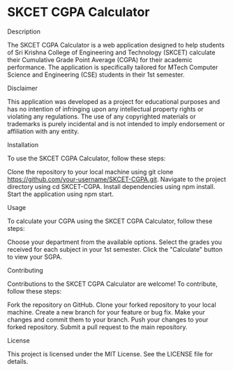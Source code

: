 # SKCET CGPA Calculator

Description

The SKCET CGPA Calculator is a web application designed to help students of Sri Krishna College of Engineering and Technology (SKCET) calculate their Cumulative Grade Point Average (CGPA) for their academic performance. The application is specifically tailored for MTech Computer Science and Engineering (CSE) students in their 1st semester.

Disclaimer

This application was developed as a project for educational purposes and has no intention of infringing upon any intellectual property rights or violating any regulations. The use of any copyrighted materials or trademarks is purely incidental and is not intended to imply endorsement or affiliation with any entity.

Installation

To use the SKCET CGPA Calculator, follow these steps:

Clone the repository to your local machine using git clone https://github.com/your-username/SKCET-CGPA.git.
Navigate to the project directory using cd SKCET-CGPA.
Install dependencies using npm install.
Start the application using npm start.

Usage

To calculate your CGPA using the SKCET CGPA Calculator, follow these steps:

Choose your department from the available options.
Select the grades you received for each subject in your 1st semester.
Click the "Calculate" button to view your SGPA.

Contributing

Contributions to the SKCET CGPA Calculator are welcome! To contribute, follow these steps:

Fork the repository on GitHub.
Clone your forked repository to your local machine.
Create a new branch for your feature or bug fix.
Make your changes and commit them to your branch.
Push your changes to your forked repository.
Submit a pull request to the main repository.

License

This project is licensed under the MIT License. See the LICENSE file for details.
